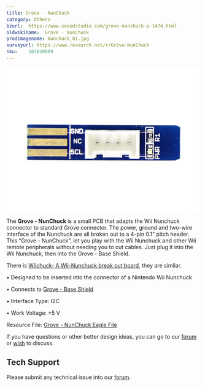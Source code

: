 ```yaml
---
title: Grove - NunChuck
category: Others
bzurl:  https://www.seeedstudio.com/grove-nunchuck-p-1474.html
oldwikiname:  Grove - NunChuck
prodimagename: Nunchuck_01.jpg
surveyurl: https://www.research.net/r/Grove-NunChuck
sku:    103020009
---
```

![](https://github.com/SeeedDocument/Grove-NunChuck/raw/master/img/Nunchuck_01.jpg)

The **Grove - NunChuck** is a small PCB that adapts the Wii Nunchuck connector to standard Grove connector. The power, ground and two-wire interface of the Nunchuck are all broken out to a 4-pin 0.1" pitch header.
This “Grove - NunChuck”, let you play with the Wii Nunchuck and other Wii remote peripherals without needing you to cut cables. Just plug it into the Wii Nunchuck, then into the  Grove - Base Shield.


There is [Wiichuck- A Wii-Nunchuck break out board](http://www.seeedstudio.com/depot/wiichuck-a-wiinunchuck-break-out-board-p-586.html?cPath=175_177), they are similar.

• Designed to be inserted into the connector of a Nintendo Wii Nunchuck

• Connects to [Grove  - Base Shield](/Grove-Base_Shield "Grove - Base Shield")

• Interface Type: I2C

• Work Voltage: +5 V

Resource File: [Grove - NunChuck Eagle File](https://github.com/SeeedDocument/Grove-NunChuck/raw/master/res/Grove-NunChuck_Eagle_File.zip)

If you have questions or other better design ideas, you can go to our [forum](http://www.seeedstudio.com/forum) or [wish](http://wish.seeedstudio.com) to discuss.

## Tech Support
Please submit any technical issue into our [forum](http://forum.seeedstudio.com/). 